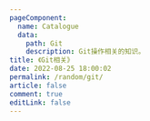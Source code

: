 ```yaml
---
pageComponent: 
  name: Catalogue
  data: 
    path: Git
    description: Git操作相关的知识。
title: 《Git相关》
date: 2022-08-25 18:00:02
permalink: /random/git/
article: false
comment: true
editLink: false
---
```

